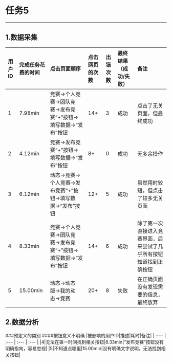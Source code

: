 # 任务5

---

## 1.数据采集

| 用户ID | 完成任务花费的时间 |点击页面顺序 | 点击网页的次数 | 出错次数 |最终结果（成功/失败）|备注|
| :--- | :--- | :--- | :--- | :--- | :--- |:--- |
| 1 | 7.98min | 竞赛->个人竞赛->团队竞赛->发布竞赛“+”按钮->填写数据->“发布”按钮| 14+ | 3 | 成功 | 点击了无关页面，但最终成功 |
| 2 | 4.12min | 竞赛->发布竞赛“+”按钮->填写数据->“发布”按钮 | 8+ | 0 | 成功 | 无多余操作 |
| 3 | 6.12min | 动态->竞赛->个人竞赛->发布竞赛“+”按钮->填写数据->“发布”按钮 | 12+ | 5 | 成功 | 虽然用时较短，但点击了较多无关页面 |
| 4 | 8.33min | 竞赛->个人竞赛->团队竞赛->发布竞赛“+”按钮->填写数据->“发布”按钮 | 14+ | 6 | 成功 | 除了第一次直接进入竞赛界面，后来尝试了几乎所有按钮知道找到正确按钮 |
| 5 | 15.00min | 动态->动态版->我的动态->竞赛 | 20+ | 8 | 失败 | 在正确页面没有发现需要的信息，最终放弃 |


## 2.数据分析

###预定义的类别
####按钮意义不明确
|被影响的用户ID|描述|耗时|备注|
| :--- | :--- | :--- | :--- |
|4|无法在第一时间找到相关按钮|8.33min|“发布竞赛”按钮没有明确指向，容易忽视|
|5|不知道点哪里|15.00min|没有明确文字说明，无法找到相关按钮|
